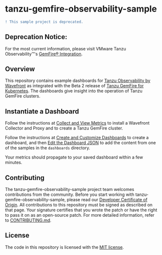 # tanzu-gemfire-observability-sample


```diff
! This sample project is deprecated.
```

## Deprecation Notice:

For the most current information, please visit VMware Tanzu Observability™'s [GemFire® Integration](https://docs.wavefront.com/gemfire.html).



## Overview

This repository contains example dashboards for
[Tanzu Observability by Wavefront](https://tanzu.vmware.com/observability)
as integrated with the Beta 2 release of
[Tanzu GemFire for Kubernetes](http://tgf.docs.pivotal.io/tgf/beta-2).
The dashboards give insight into the operation of
Tanzu GemFire clusters.

## Instantiate a Dashboard

Follow the instructions at
[Collect and View Metrics](https://tgf.docs.pivotal.io/tgf/beta-2/work-with-cluster.html#collect-metrics)
to install a Wavefront Collector and Proxy
and to create a Tanzu GemFire cluster.

Follow the instructions at [Create and Customize Dashboards](https://docs.wavefront.com/ui_dashboards.html) to create a dashboard,
and then [Edit the Dashboard JSON](https://docs.wavefront.com/ui_dashboards.html#edit-the-dashboard-json) to add the content from one of the samples
in the `dashboards` directory.

Your metrics should propagate to your saved dashboard within a few minutes.

## Contributing
The tanzu-gemfire-observability-sample project team welcomes contributions from the community. Before you start working with tanzu-gemfire-observability-sample, please
read our [Developer Certificate of Origin](https://cla.vmware.com/dco). All contributions to this repository must be
signed as described on that page. Your signature certifies that you wrote the patch or have the right to pass it on
as an open-source patch. For more detailed information, refer to [CONTRIBUTING.md](CONTRIBUTING.md).

## License
The code in this repository is licensed with the [MIT license](/LICENSE.txt).
